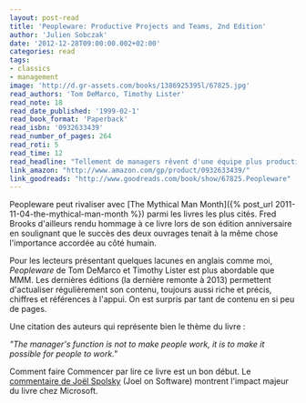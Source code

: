 ```yaml
---
layout: post-read
title: 'Peopleware: Productive Projects and Teams, 2nd Edition'
author: 'Julien Sobczak'
date: '2012-12-28T09:00:00.002+02:00'
categories: read
tags:
- classics
- management
image: 'http://d.gr-assets.com/books/1386925395l/67825.jpg'
read_authors: 'Tom DeMarco, Timothy Lister'
read_note: 18
read_date_published: '1999-02-1'
read_book_format: 'Paperback'
read_isbn: '0932633439'
read_number_of_pages: 264
read_roti: 5
read_time: 12
read_headline: "Tellement de managers rêvent d'une équipe plus productive sans vraiment mesurer l'importance de leur rôle pour arriver. Peopleware contient les clés du succès mais la réalité ne sera pas facile entendre. C'est probablement pour cela que depuis sa parution en 1987, les choses n'ont pas changé autant qu'elles auraient dû. Dommage, car ceux qui ont suivi cette voie figurent parmi les plus grandes réussites..."
link_amazon: "http://www.amazon.com/gp/product/0932633439/"
link_goodreads: "http://www.goodreads.com/book/show/67825.Peopleware"
---
```



Peopleware peut rivaliser avec [The Mythical Man Month]({% post_url 2011-11-04-the-mythical-man-month %}) parmi les livres les plus cités. Fred Brooks d'ailleurs rendu hommage à ce livre lors de son édition anniversaire en soulignant que le succès des deux ouvrages tenait à la même chose l'importance accordée au côté humain.

Pour les lecteurs présentant quelques lacunes en anglais comme moi, *Peopleware* de Tom DeMarco et Timothy Lister est plus abordable que MMM. Les dernières éditions (la dernière remonte à 2013) permettent d'actualiser régulièrement son contenu, toujours aussi riche et précis, chiffres et références à l'appui. On est surpris par tant de contenu en si peu de pages.

Une citation des auteurs qui représente bien le thème du livre :

*"The manager's function is not to make people work, it is to make it possible for people to work."*

Comment faire Commencer par lire ce livre est un bon début. Le [commentaire de Joël Spolsky](http://www.amazon.com/review/RYVTUPDAUANZW/ref=cm_cr_rdp_perm) (Joel on Software) montrent l'impact majeur du livre chez Microsoft.

